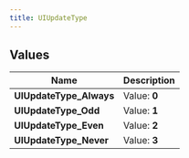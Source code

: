 ```yaml
---
title: UIUpdateType
---
```


## Values
| Name | Description |
| ---- | ----------- |
| **UIUpdateType_Always** | Value: **0** |
| **UIUpdateType_Odd** | Value: **1** |
| **UIUpdateType_Even** | Value: **2** |
| **UIUpdateType_Never** | Value: **3** |

